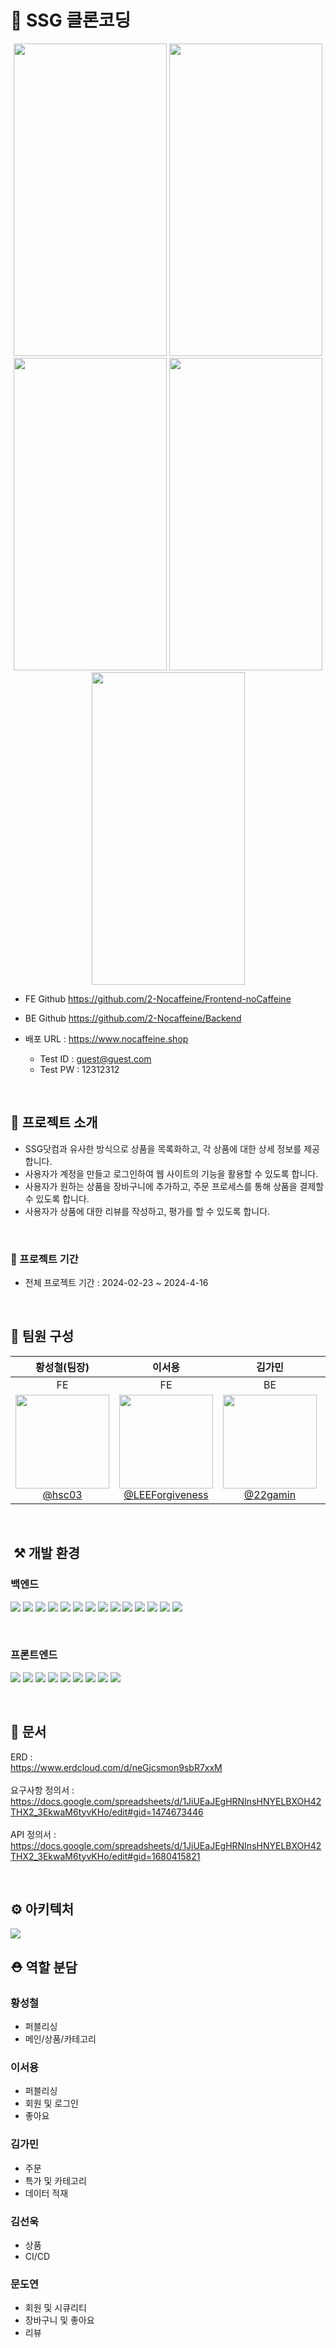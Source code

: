 # 🛒 SSG 클론코딩
<div align="center">
<img src="https://cdn.discordapp.com/attachments/1209744304000737312/1229073222675464212/image.png?ex=662e5aa3&is=661be5a3&hm=8ae2589f4d21ae1283d127956fbd04892d5e4fd99d042a6278edf0555987f315&" height=500 width=245>
<img src="https://github.com/2-Nocaffeine/Backend/assets/83085413/4986cd53-53e0-48a4-9d21-8acfa3f795b6" height=500 width=245>
    <br>
    <img src="https://media.discordapp.net/attachments/1209744304000737312/1229073868283580487/image.png?ex=662e5b3d&is=661be63d&hm=72482ed9f10e8414c5d6fb10c8fa452c005216ee6e07113b8ee18503f1c3ad5d&=&format=webp&quality=lossless&width=289&height=585" height=500 width=245>
    <img src="https://cdn.discordapp.com/attachments/1209744304000737312/1229074160517382164/image.png?ex=662e5b82&is=661be682&hm=ddc12bcf25b5a4dc32b4fa1c1f5984bcb49446c6d5b343ae18426b4b19c2fa02&" height=500 width=245>
    <img src="https://cdn.discordapp.com/attachments/1209744304000737312/1229077145712590928/image.png?ex=662e5e4a&is=661be94a&hm=9be531ba7643463c2aa3690b9a9928e56fbff412126e501ebb5cb5cd2f82a980&" height=500 width=245>
    

</div>

- FE Github https://github.com/2-Nocaffeine/Frontend-noCaffeine
- BE Github https://github.com/2-Nocaffeine/Backend

- 배포 URL : https://www.nocaffeine.shop
    - Test ID : guest@guest.com
    - Test PW : 12312312

<br>

## 👋 프로젝트 소개

- SSG닷컴과 유사한 방식으로 상품을 목록화하고, 각 상품에 대한 상세 정보를 제공합니다.
- 사용자가 계정을 만들고 로그인하여 웹 사이트의 기능을 활용할 수 있도록 합니다.
- 사용자가 원하는 상품을 장바구니에 추가하고, 주문 프로세스를 통해 상품을 결제할 수 있도록 합니다.
- 사용자가 상품에 대한 리뷰를 작성하고, 평가를 할 수 있도록 합니다.

<br>

### 📅 프로젝트 기간

- 전체 프로젝트 기간 : 2024-02-23 ~ 2024-4-16

<br>

## 🤗 팀원 구성

<div align="center"> 

| **황성철(팀장)** |                                                                      **이서용**                                                                      | **김가민** | **김선욱** |                                                                               **문도연**                                                                                |
| :------: |:-------------------------------------------------------------------------------------------------------------------------------------------------:| :------: | :------: |:--------------------------------------------------------------------------------------------------------------------------------------------------------------------:|
| FE |                                                                        FE                                                                         | BE | BE |                                                                                  BE                                                                                  |
| [<img src="https://github.com/2-Nocaffeine/Backend/assets/83085413/6d5968a8-2624-4c1b-a170-e46360a72d4b" height=150 width=150> <br/> @hsc03](https://github.com/hsc03) | [<img src="https://github.com/2-Nocaffeine/Backend/assets/83085413/9e216e90-d957-4f17-bda4-8afca259562e" height=150 width=150> <br/> @LEEForgiveness](https://github.com/LEEForgiveness) | [<img src="https://github.com/2-Nocaffeine/Backend/assets/83085413/074e6afc-f347-4b54-abc8-a1fc616d73cf" height=150 width=150> <br/> @22gamin](https://github.com/22gamin) | [<img src="https://github.com/2-Nocaffeine/Backend/assets/83085413/ee062da9-7733-4e22-9ed3-89eee3dbb1f9" height=150 width=150> <br/> @CANADAGAGOPA](https://github.com/CANADAGAGOPA) | [<img src="https://github.com/2-Nocaffeine/Backend/assets/83085413/9eb30797-e9c1-41b3-94da-7775bb26a32b" height=150 width=150> <br/> @mdy7    ](https://github.com/mdy7) |

</div>

<br>

##  ⚒️ 개발 환경

### 백엔드 <br>
<img src="https://img.shields.io/badge/java-007396?style=for-the-badge&logo=OpenJDK&logoColor=white"> <img src="https://img.shields.io/badge/spring-6DB33F?style=for-the-badge&logo=spring&logoColor=white"> <img src="https://img.shields.io/badge/spring boot-6DB33F?style=for-the-badge&logo=springboot&logoColor=white"> <img src="https://img.shields.io/badge/Spring Security-6DB33F?style=for-the-badge&logo=Spring Security&logoColor=white"> <img src="https://img.shields.io/badge/mysql-4479A1?style=for-the-badge&logo=mysql&logoColor=white"> <img src="https://img.shields.io/badge/intellij idea-000000?style=for-the-badge&logo=intellijidea&logoColor=white"> <img src="https://img.shields.io/badge/postman-FF6C37?style=for-the-badge&logo=postman&logoColor=white"> <img src="https://img.shields.io/badge/git-F05032?style=for-the-badge&logo=git&logoColor=white"> <img src="https://img.shields.io/badge/github-81717?style=for-the-badge&logo=github&logoColor=white"> <img src="https://img.shields.io/badge/docker-2496ED?style=for-the-badge&logo=docker&logoColor=white"> <img src="https://img.shields.io/badge/Redis-DC382D?style=for-the-badge&logo=Redis&logoColor=white"> <img src="https://img.shields.io/badge/GitHub Actions-2088FF?style=for-the-badge&logo=GitHub Actions&logoColor=white"> <img src="https://img.shields.io/badge/Amazon%20EC2-FF9900?style=for-the-badge&logo=Amazon%20EC2&logoColor=white"> <img src="https://img.shields.io/badge/swagger-85EA2D?style=for-the-badge&logo=swagger&logoColor=white">

<br>

### 프론트엔드<br>
<img src="https://img.shields.io/badge/next.js-000000?style=for-the-badge&logo=nextdotjs&logoColor=white"> <img src="https://img.shields.io/badge/typescript-3178C6?style=for-the-badge&logo=typescript&logoColor=white"> <img src="https://img.shields.io/badge/HTML5-E34F26?style=for-the-badge&logo=HTML5&logoColor=white"> <img src="https://img.shields.io/badge/CSS3-1572B6?style=for-the-badge&logo=CSS3&logoColor=white"> <img src="https://img.shields.io/badge/React-61DAFB?style=for-the-badge&logo=React&logoColor=white"> <img src="https://img.shields.io/badge/JavaScript-F7DF1E?style=for-the-badge&logo=JavaScript&logoColor=white"> <img src="https://img.shields.io/badge/node.js-339933?style=for-the-badge&logo=nodedotjs&logoColor=white"> <img src="https://img.shields.io/badge/tailwindcss-06B6D4?style=for-the-badge&logo=tailwindcss&logoColor=white"> <img src="https://img.shields.io/badge/visualstudiocode-007ACC?style=for-the-badge&logo=visualstudiocode&logoColor=white">

<br>

## 📄 문서
ERD : <br>
https://www.erdcloud.com/d/neGjcsmon9sbR7xxM <br><br>
요구사항 정의서 : <br>
https://docs.google.com/spreadsheets/d/1JiUEaJEgHRNInsHNYELBXOH42THX2_3EkwaM6tyvKHo/edit#gid=1474673446 <br><br>
API 정의서 : <br>
https://docs.google.com/spreadsheets/d/1JiUEaJEgHRNInsHNYELBXOH42THX2_3EkwaM6tyvKHo/edit#gid=1680415821 <br>

<br>

## ⚙ 아키텍처
<img src="https://media.discordapp.net/attachments/1209744304000737312/1229064514880667689/image.png?ex=662e5287&is=661bdd87&hm=e65abb308008d27d65f4ecd5fd20f53b7ec8a10370ac4a198b2eee65c01cd64c&=&format=webp&quality=lossless">

<br>

## ⛑ 역할 분담

### 황성철
- 퍼블리싱
- 메인/상품/카테고리


### 이서용
- 퍼블리싱
- 회원 및 로그인
- 좋아요


### 김가민
- 주문
- 특가 및 카테고리
- 데이터 적재


### 김선욱
- 상품
- CI/CD


### 문도연
- 회원 및 시큐리티
- 장바구니 및 좋아요
- 리뷰

<br>
